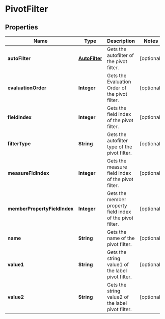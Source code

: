 
# PivotFilter

## Properties
Name | Type | Description | Notes
------------ | ------------- | ------------- | -------------
**autoFilter** | [**AutoFilter**](AutoFilter.md) | Gets the autofilter of the pivot filter. |  [optional]
**evaluationOrder** | **Integer** | Gets the Evaluation Order of the pivot filter. |  [optional]
**fieldIndex** | **Integer** | Gets the field index of the pivot filter. |  [optional]
**filterType** | **String** | Gets the autofilter type of the pivot filter. |  [optional]
**measureFldIndex** | **Integer** | Gets the measure field index of the pivot filter.              |  [optional]
**memberPropertyFieldIndex** | **Integer** | Gets the member property field index of the pivot filter.              |  [optional]
**name** | **String** | Gets the name of the pivot filter. |  [optional]
**value1** | **String** | Gets the string value1 of the label pivot filter.              |  [optional]
**value2** | **String** | Gets the string value2 of the label pivot filter.              |  [optional]



